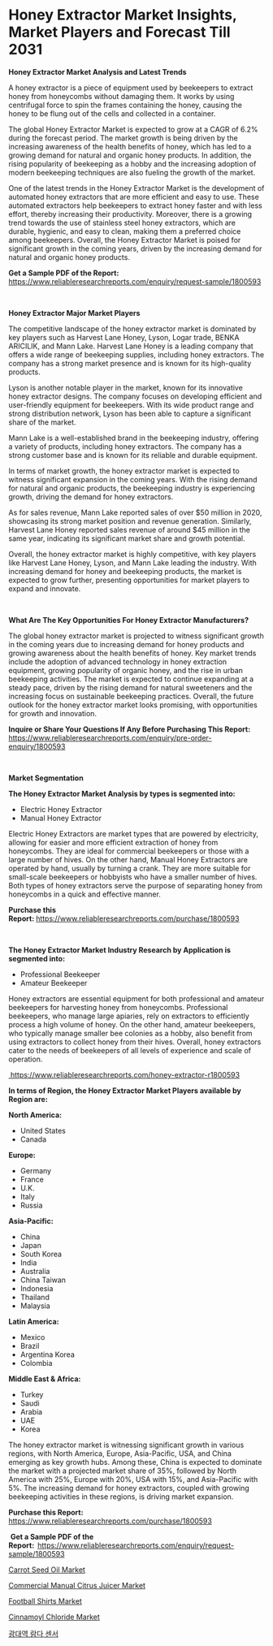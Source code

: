 <p><h1>Honey Extractor Market Insights, Market Players and Forecast Till 2031</h1></p><p><strong>Honey Extractor Market Analysis and Latest Trends</strong></p>
<p><p>A honey extractor is a piece of equipment used by beekeepers to extract honey from honeycombs without damaging them. It works by using centrifugal force to spin the frames containing the honey, causing the honey to be flung out of the cells and collected in a container.</p><p>The global Honey Extractor Market is expected to grow at a CAGR of 6.2% during the forecast period. The market growth is being driven by the increasing awareness of the health benefits of honey, which has led to a growing demand for natural and organic honey products. In addition, the rising popularity of beekeeping as a hobby and the increasing adoption of modern beekeeping techniques are also fueling the growth of the market.</p><p>One of the latest trends in the Honey Extractor Market is the development of automated honey extractors that are more efficient and easy to use. These automated extractors help beekeepers to extract honey faster and with less effort, thereby increasing their productivity. Moreover, there is a growing trend towards the use of stainless steel honey extractors, which are durable, hygienic, and easy to clean, making them a preferred choice among beekeepers. Overall, the Honey Extractor Market is poised for significant growth in the coming years, driven by the increasing demand for natural and organic honey products.</p></p>
<p><strong>Get a Sample PDF of the Report:&nbsp;</strong> <a href="https://www.reliableresearchreports.com/enquiry/request-sample/1800593">https://www.reliableresearchreports.com/enquiry/request-sample/1800593</a></p>
<p>&nbsp;</p>
<p><strong>Honey Extractor Major Market Players</strong></p>
<p><p>The competitive landscape of the honey extractor market is dominated by key players such as Harvest Lane Honey, Lyson, Logar trade, BENKA ARICILIK, and Mann Lake. Harvest Lane Honey is a leading company that offers a wide range of beekeeping supplies, including honey extractors. The company has a strong market presence and is known for its high-quality products.</p><p>Lyson is another notable player in the market, known for its innovative honey extractor designs. The company focuses on developing efficient and user-friendly equipment for beekeepers. With its wide product range and strong distribution network, Lyson has been able to capture a significant share of the market.</p><p>Mann Lake is a well-established brand in the beekeeping industry, offering a variety of products, including honey extractors. The company has a strong customer base and is known for its reliable and durable equipment.</p><p>In terms of market growth, the honey extractor market is expected to witness significant expansion in the coming years. With the rising demand for natural and organic products, the beekeeping industry is experiencing growth, driving the demand for honey extractors.</p><p>As for sales revenue, Mann Lake reported sales of over $50 million in 2020, showcasing its strong market position and revenue generation. Similarly, Harvest Lane Honey reported sales revenue of around $45 million in the same year, indicating its significant market share and growth potential.</p><p>Overall, the honey extractor market is highly competitive, with key players like Harvest Lane Honey, Lyson, and Mann Lake leading the industry. With increasing demand for honey and beekeeping products, the market is expected to grow further, presenting opportunities for market players to expand and innovate.</p></p>
<p>&nbsp;</p>
<p><strong>What Are The Key Opportunities For Honey Extractor Manufacturers?</strong></p>
<p><p>The global honey extractor market is projected to witness significant growth in the coming years due to increasing demand for honey products and growing awareness about the health benefits of honey. Key market trends include the adoption of advanced technology in honey extraction equipment, growing popularity of organic honey, and the rise in urban beekeeping activities. The market is expected to continue expanding at a steady pace, driven by the rising demand for natural sweeteners and the increasing focus on sustainable beekeeping practices. Overall, the future outlook for the honey extractor market looks promising, with opportunities for growth and innovation.</p></p>
<p><strong>Inquire or Share Your Questions If Any Before Purchasing This Report:</strong> <a href="https://www.reliableresearchreports.com/enquiry/pre-order-enquiry/1800593">https://www.reliableresearchreports.com/enquiry/pre-order-enquiry/1800593</a></p>
<p>&nbsp;</p>
<p><strong>Market Segmentation</strong></p>
<p><strong>The Honey Extractor Market Analysis by types is segmented into:</strong></p>
<p><ul><li>Electric Honey Extractor</li><li>Manual Honey Extractor</li></ul></p>
<p><p>Electric Honey Extractors are market types that are powered by electricity, allowing for easier and more efficient extraction of honey from honeycombs. They are ideal for commercial beekeepers or those with a large number of hives. On the other hand, Manual Honey Extractors are operated by hand, usually by turning a crank. They are more suitable for small-scale beekeepers or hobbyists who have a smaller number of hives. Both types of honey extractors serve the purpose of separating honey from honeycombs in a quick and effective manner.</p></p>
<p><strong>Purchase this Report:&nbsp;</strong><a href="https://www.reliableresearchreports.com/purchase/1800593">https://www.reliableresearchreports.com/purchase/1800593</a></p>
<p>&nbsp;</p>
<p><strong>The Honey Extractor Market Industry Research by Application is segmented into:</strong></p>
<p><ul><li>Professional Beekeeper</li><li>Amateur Beekeeper</li></ul></p>
<p><p>Honey extractors are essential equipment for both professional and amateur beekeepers for harvesting honey from honeycombs. Professional beekeepers, who manage large apiaries, rely on extractors to efficiently process a high volume of honey. On the other hand, amateur beekeepers, who typically manage smaller bee colonies as a hobby, also benefit from using extractors to collect honey from their hives. Overall, honey extractors cater to the needs of beekeepers of all levels of experience and scale of operation.</p></p>
<p><a href="https://www.reliableresearchreports.com/honey-extractor-r1800593">&nbsp;https://www.reliableresearchreports.com/honey-extractor-r1800593</a></p>
<p><strong>In terms of Region, the Honey Extractor Market Players available by Region are:</strong></p>
<p>
    <p> <strong> North America: </strong>
        <ul>
            <li>United States</li>
            <li>Canada</li>
        </ul>
        </p> 
    <p> <strong> Europe: </strong>
        <ul>
            <li>Germany</li>
            <li>France</li>
            <li>U.K.</li>
            <li>Italy</li>
            <li>Russia</li>
        </ul>
        </p> 
    <p> <strong> Asia-Pacific: </strong>
        <ul>
            <li>China</li>
            <li>Japan</li>
            <li>South Korea</li>
            <li>India</li>
            <li>Australia</li>
            <li>China Taiwan</li>
            <li>Indonesia</li>
            <li>Thailand</li>
            <li>Malaysia</li>
        </ul>
        </p> 
    <p> <strong> Latin America: </strong>
        <ul>
            <li>Mexico</li>
            <li>Brazil</li>
            <li>Argentina Korea</li>
            <li>Colombia</li>
        </ul>
        </p> 
    <p> <strong> Middle East & Africa: </strong>
        <ul>
            <li>Turkey</li>
            <li>Saudi</li>
            <li>Arabia</li>
            <li>UAE</li>
            <li>Korea</li>
        </ul>
    </p>
    </p>
<p><p>The honey extractor market is witnessing significant growth in various regions, with North America, Europe, Asia-Pacific, USA, and China emerging as key growth hubs. Among these, China is expected to dominate the market with a projected market share of 35%, followed by North America with 25%, Europe with 20%, USA with 15%, and Asia-Pacific with 5%. The increasing demand for honey extractors, coupled with growing beekeeping activities in these regions, is driving market expansion.</p></p>
<p><strong>Purchase this Report: </strong><a href="https://www.reliableresearchreports.com/purchase/1800593">https://www.reliableresearchreports.com/purchase/1800593</a></p>
<p>&nbsp;<strong>Get a Sample PDF of the Report:&nbsp;&nbsp;</strong><a href="https://www.reliableresearchreports.com/enquiry/request-sample/1800593">https://www.reliableresearchreports.com/enquiry/request-sample/1800593</a></p>
<p><strong></strong></p>
<p><p><a href="https://issuu.com/reportprime-2/docs/carrot-seed-oil-market-size-2030.pptx">Carrot Seed Oil Market</a></p><p><a href="https://github.com/Paul14Anderson63/Market-Research-Report-List-3/blob/main/commercial-manual-citrus-juicer-market.md">Commercial Manual Citrus Juicer Market</a></p><p><a href="https://www.linkedin.com/pulse/football-shirts-market-furnishes-information-share-trends-growth-ibpfe?trackingId=UnoErSbZJj3TxSvG1pXWCQ%3D%3D">Football Shirts Market</a></p><p><a href="https://issuu.com/reportprime-2/docs/cinnamoyl-chloride-market-size-2030.pptx">Cinnamoyl Chloride Market</a></p><p><a href="https://github.com/hxzi07639916/Market-Research-Report-List-1/blob/main/764187629425.md">광대역 람다 센서</a></p></p>